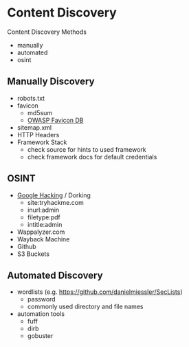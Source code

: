 Content Discovery
===
Content Discovery Methods
- manually
- automated
- osint

Manually Discovery
--
- robots.txt
- favicon
  - md5sum
  - [OWASP Favicon DB](https://wiki.owasp.org/index.php/OWASP_favicon_database)
- sitemap.xml
- HTTP Headers
- Framework Stack
  - check source for hints to used framework
  - check framework docs for default credentials

OSINT
--
- [Google Hacking](https://en.wikipedia.org/wiki/Google_hacking) / Dorking
  - site:tryhackme.com
  - inurl:admin
  - filetype:pdf
  - intitle:admin
- Wappalyzer.com
- Wayback Machine
- Github
- S3 Buckets
  
Automated Discovery
--
- wordlists (e.g. https://github.com/danielmiessler/SecLists)
  - password
  - commonly used directory and file names
- automation tools
  - fuff
  - dirb
  - gobuster
  